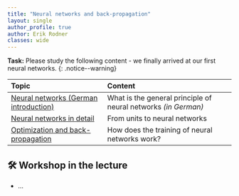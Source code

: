 ```yaml
---
title: "Neural networks and back-propagation"
layout: single
author_profile: true
author: Erik Rodner
classes: wide
---
```


**Task:** Please study the following content - we finally arrived at our first neural networks.
{: .notice--warning} 

| Topic | Content | 
| :------------- |  :---------- |
| [Neural networks (German introduction)](/modules/nn/nn.md) | What is the general principle of neural networks *(in German)* |
| [Neural networks in detail](/modules/nn_detail/nn_detail.md) | From units to neural networks |
| [Optimization and back-propagation](/modules/nn_bp/nn_bp.md) | How does the training of neural networks work? |

## 🛠 Workshop in the lecture

* ...